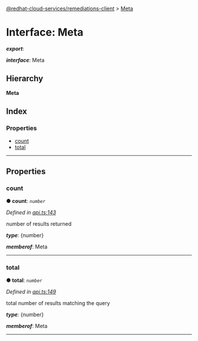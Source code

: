 [@redhat-cloud-services/remediations-client](../README.md) > [Meta](../interfaces/meta.md)

# Interface: Meta

*__export__*: 

*__interface__*: Meta

## Hierarchy

**Meta**

## Index

### Properties

* [count](meta.md#count)
* [total](meta.md#total)

---

## Properties

<a id="count"></a>

###  count

**● count**: *`number`*

*Defined in [api.ts:143](https://github.com/RedHatInsights/javascript-clients/blob/master/packages/remediations/api.ts#L143)*

number of results returned

*__type__*: {number}

*__memberof__*: Meta

___
<a id="total"></a>

###  total

**● total**: *`number`*

*Defined in [api.ts:149](https://github.com/RedHatInsights/javascript-clients/blob/master/packages/remediations/api.ts#L149)*

total number of results matching the query

*__type__*: {number}

*__memberof__*: Meta

___

